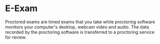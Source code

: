 # E-Exam
Proctored exams are timed exams that you take while proctoring software monitors your computer's desktop, webcam video and audio. The data recorded by the proctoring software is transferred to a proctoring service for review.
